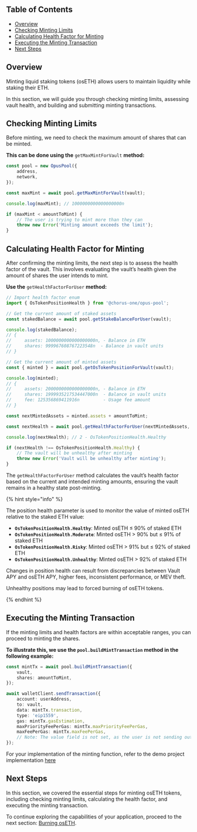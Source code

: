 ## Table of Contents

-   [Overview](#overview)
-   [Checking Minting Limits](#checking-minting-limits)
-   [Calculating Health Factor for Minting](#calculating-health-factor-for-minting)
-   [Executing the Minting Transaction](#executing-the-minting-transaction)
-   [Next Steps](#next-steps)

## Overview

Minting liquid staking tokens (osETH) allows users to maintain liquidity while staking their ETH.

In this section, we will guide you through checking minting limits, assessing vault health, and building and submitting minting transactions.

## Checking Minting Limits

Before minting, we need to check the maximum amount of shares that can be minted.

**This can be done using the** `getMaxMintForVault` **method:**

```typescript
const pool = new OpusPool({
    address,
    network,
});

const maxMint = await pool.getMaxMintForVault(vault);

console.log(maxMint); // 1000000000000000000n

if (maxMint < amountToMint) {
    // The user is trying to mint more than they can
    throw new Error('Minting amount exceeds the limit');
}
```

## Calculating Health Factor for Minting

After confirming the minting limits, the next step is to assess the health factor of the vault. This involves evaluating the vault’s health given the amount of shares the user intends to mint.

**Use the** `getHealthFactorForUser` **method:**

```typescript
// Import health factor enum
import { OsTokenPositionHealth } from '@chorus-one/opus-pool';

// Get the current amount of staked assets
const stakedBalance = await pool.getStakeBalanceForUser(vault);

console.log(stakedBalance);
// {
//     assets: 1000000000000000000n, - Balance in ETH
//     shares: 999967608767223548n  - Balance in vault units
// }

// Get the current amount of minted assets
const { minted } = await pool.getOsTokenPositionForVault(vault);

console.log(minted);
// {
//     assets: 2000000000000000000n, - Balance in ETH
//     shares: 1999935217534447000n  - Balance in vault units
//     fee: 125356869411916n         - Usage fee amount
// }

const nextMintedAssets = minted.assets + amountToMint;

const nextHealth = await pool.getHealthFactorForUser(nextMintedAssets, stakedBalance.assets);

console.log(nextHealth); // 2 - OsTokenPositionHealth.Healthy

if (nextHealth !== OsTokenPositionHealth.Healthy) {
    // The vault will be unhealthy after minting
    throw new Error('Vault will be unhealthy after minting');
}
```

The `getHealthFactorForUser` method calculates the vault’s health factor based on the current and intended minting amounts, ensuring the vault remains in a healthy state post-minting.

{% hint style="info" %}

The position health parameter is used to monitor the value of minted osETH relative to the staked ETH value:

-   **`OsTokenPositionHealth.Healthy`**: Minted osETH ≤ 90% of staked ETH
-   **`OsTokenPositionHealth.Moderate`**: Minted osETH > 90% but ≤ 91% of staked ETH
-   **`OsTokenPositionHealth.Risky`**: Minted osETH > 91% but ≤ 92% of staked ETH
-   **`OsTokenPositionHealth.Unhealthy`**: Minted osETH > 92% of staked ETH

Changes in position health can result from discrepancies between Vault APY and osETH APY, higher fees, inconsistent performance, or MEV theft.

Unhealthy positions may lead to forced burning of osETH tokens.

{% endhint %}

## Executing the Minting Transaction

If the minting limits and health factors are within acceptable ranges, you can proceed to minting the shares.

**To illustrate this, we use the `pool.buildMintTransaction` method in the following example:**

```typescript
const mintTx = await pool.buildMintTransaction({
    vault,
    shares: amountToMint,
});

await walletClient.sendTransaction({
    account: userAddress,
    to: vault,
    data: mintTx.transaction,
    type: 'eip1559',
    gas: mintTx.gasEstimation,
    maxPriorityFeePerGas: mintTx.maxPriorityFeePerGas,
    maxFeePerGas: mintTx.maxFeePerGas,
    // Note: The value field is not set, as the user is not sending out ETH
});
```

For your implementation of the minting function, refer to the demo project implementation [here][mint-usage]

## Next Steps

In this section, we covered the essential steps for minting osETH tokens, including checking minting limits, calculating the health factor, and executing the minting transaction.

To continue exploring the capabilities of your application, proceed to the next section: [Burning osETH][burn].

[burn]: 6-burning-os-eth.md
[mint-usage]: https://github.com/ChorusOne/opus-pool-demo/blob/main/src/hooks/useMintMutation.ts#L48
